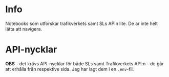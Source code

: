 # Info
Notebooks som utforskar trafikverkets samt SLs APIn lite. De är inte helt lätta att navigera. 

# API-nycklar
**OBS** - det krävs API-nycklar för både SLs samt Trafikverkets API:n - de går att erhålla från respektive sida. Jag har lagt dem i en `.env`-fil.


